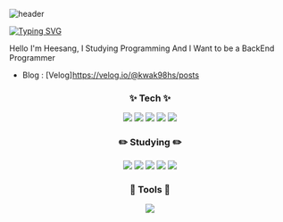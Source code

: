 ![header](https://capsule-render.vercel.app/api?type=waving&color=gradient&height=300&section=header&text=Heesang's%20Git&fontSize=70)

<!--
**KWAKMANBO/KWAKMANBO** is a ✨ _special_ ✨ repository because its `README.md` (this file) appears on your GitHub profile.

Here are some ideas to get you started:

- 🔭 I’m currently working on ...
- 🌱 I’m currently learning ...
- 👯 I’m looking to collaborate on ...
- 🤔 I’m looking for help with ...
- 💬 Ask me about ...
- 📫 How to reach me: ...
- 😄 Pronouns: ...
- ⚡ Fun fact: ...
-->

[![Typing SVG](https://readme-typing-svg.demolab.com/?lines=Hi+I'm+Heesang;Welcome+to+My+GitHub)](https://git.io/typing-svg)

<!--[![KWAKMANBO's GitHub stats](https://github-readme-stats.vercel.app/api?username=KWAKMANBO)](https://github.com/anuraghazra/github-readme-stats)
-->

Hello I'm Heesang, I Studying Programming And I Want to be a BackEnd Programmer

- Blog : [Velog]https://velog.io/@kwak98hs/posts

<h3 align="center">✨ Tech ✨</h3>

<div align = "center">

<img src="https://img.shields.io/badge/springboot-6DB33F?style=for-the-badge&logo=springboot&logoColor=white"/>
<img src="https://img.shields.io/badge/NestJS-E0234E?style=for-the-badge&logo=nestJs&logoColor=white"/>
<img src="https://img.shields.io/badge/TypeORM-FE0803?style=for-the-badge&logo=typeorm&logoColor=white"/>
<img src="https://img.shields.io/badge/flutter-02569B?style=for-the-badge&logo=flutter&logoColor=white"/>
<img src="https://img.shields.io/badge/mysql-4479A1?style=for-the-badge&logo=mysql&logoColor=white"/>

</div>

<h3 align="center"> ✏️ Studying ✏️</h3>

<div align ="center"> 
  <img src="https://img.shields.io/badge/springboot-6DB33F?style=for-the-badge&logo=springboot&logoColor=white"/>
  <img src="https://img.shields.io/badge/Java-007396?style=for-the-badge&logo=OpenJDK&logoColor=white"/>
  
  <img src="https://img.shields.io/badge/Node.js-5FA04E?style=for-the-badge&logo=node.js&logoColor=white"/>
  <img src="https://img.shields.io/badge/JavaScript-F7DF1E?style=for-the-badge&logo=javascript&logoColor=white"/>
  <img src="https://img.shields.io/badge/python-3776AB?style=for-the-badge&logo=python&logoColor=white"/>
 
 
</div>


<h3 align="center"> 🔨 Tools 🔨</h3>
<div align ="center">
  <img src="https://img.shields.io/badge/github-181717?style=for-the-badge&logo=github&logoColor=white"/>
</div>




